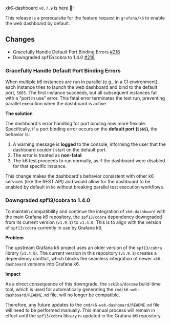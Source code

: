 xk6-dashboard `v0.7.9` is here 🎉!

This release is a prerequisite for the feature request in `grafana/k6` to enable the web dashboard by default.

## Changes

* Gracefully Handle Default Port Binding Errors [#216](https://github.com/grafana/xk6-dashboard/pull/216)
* Downgraded spf13/cobra to 1.4.0 [#218](https://github.com/grafana/xk6-dashboard/pull/218)


### Gracefully Handle Default Port Binding Errors

When multiple k6 instances are run in parallel (e.g., in a CI environment), each instance tries to launch the web dashboard and bind to the default port, `5665`. The first instance succeeds, but all subsequent instances fail with a "port in use" error. This fatal error terminates the test run, preventing parallel execution when the dashboard is active.

**The solution**

The dashboard's error handling for port binding now more flexible. Specifically, if a port binding error occurs on the **default port (`5665`)**, the behavior is:

1.  A warning message is **logged** to the console, informing the user that the dashboard couldn't start on the default port.
2.  The error is treated as **non-fatal**.
3.  The k6 test proceeds to run normally, as if the dashboard were disabled for that specific instance.

This change makes the dashboard's behavior consistent with other k6 services (like the REST API) and would allow for the dashboard to be enabled by default in `k6` without breaking parallel test execution workflows.

### Downgraded spf13/cobra to 1.4.0

To maintain compatibility and continue the integration of `xk6-dashboard` with the main Grafana k6 repository, the `spf13/cobra` dependency downgraded from its current version (`v1.9.1`) to `v1.4.0`. This is to align with the version of `spf13/cobra` currently in use by Grafana k6.

**Problem**

The upstream Grafana k6 project uses an older version of the `spf13/cobra` library (`v1.4.0`). The current version in this repository (`v1.9.1`) creates a dependency conflict, which blocks the seamless integration of newer `xk6-dashboard` versions into Grafana k6.

**Impact**

As a direct consequence of this downgrade, the `szkiba/docsme` build-time tool, which is used for automatically generating the `cmd/k6-web-dashboard/README.md` file, will no longer be compatible.

Therefore, any future updates to the `cmd/k6-web-dashboard/README.md` file will need to be performed manually. This manual process will remain in effect until the `spf13/cobra` library is updated in the Grafana k6 repository.
